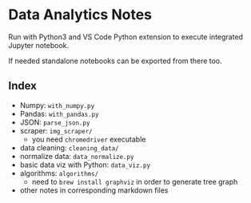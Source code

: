 # Data Analytics Notes

Run with Python3 and VS Code Python extension to execute integrated Jupyter notebook.

If needed standalone notebooks can be exported from there too.

## Index

-   Numpy: `with_numpy.py`
-   Pandas: `with_pandas.py`
-   JSON: `parse_json.py`
-   scraper: `img_scraper/`
    -   you need `chromedriver` executable
-   data cleaning: `cleaning_data/`
-   normalize data: `data_normalize.py`
-   basic data viz with Python: `data_viz.py`
-   algorithms: `algorithms/`
    -   need to `brew install graphviz` in order to generate tree graph
-   other notes in corresponding markdown files
